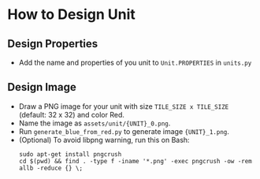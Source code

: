 # How to Design Unit

## Design Properties

- Add the name and properties of you unit to `Unit.PROPERTIES` in `units.py`

## Design Image

- Draw a PNG image for your unit with size `TILE_SIZE x TILE_SIZE` (default: 32 x 32) and color Red.
- Name the image as `assets/unit/{UNIT}_0.png`.
- Run `generate_blue_from_red.py` to generate image `{UNIT}_1.png`.
- (Optional) To avoid libpng warning, run this on Bash:
    ```
    sudo apt-get install pngcrush
    cd $(pwd) && find . -type f -iname '*.png' -exec pngcrush -ow -rem allb -reduce {} \;
    ```